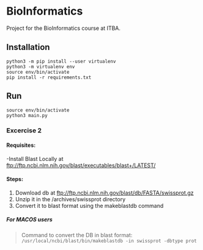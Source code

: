 # BioInformatics

Project for the BioInformatics course at ITBA.

## Installation 
```
python3 -m pip install --user virtualenv
python3 -m virtualenv env
source env/bin/activate
pip install -r requirements.txt
```
## Run
```
source env/bin/activate
python3 main.py
```

### Excercise 2

#### Requisites:

-Install Blast Locally at ftp://ftp.ncbi.nlm.nih.gov/blast/executables/blast+/LATEST/

#### Steps:

1. Download db at ftp://ftp.ncbi.nlm.nih.gov/blast/db/FASTA/swissprot.gz 
2. Unzip it in the /archives/swissprot directory
3. Convert it to blast format using the makeblastdb command


##### For MACOS users
>Command to convert the DB in blast format:
> ```/usr/local/ncbi/blast/bin/makeblastdb -in swissprot -dbtype prot```


